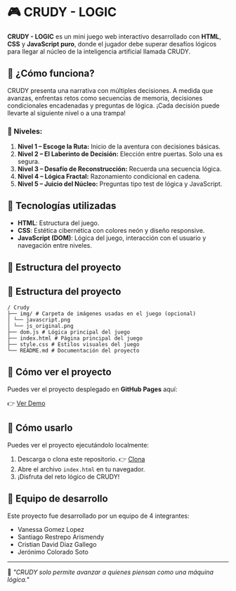 # 🎮 CRUDY - LOGIC

**CRUDY - LOGIC** es un mini juego web interactivo desarrollado con **HTML**, **CSS** y **JavaScript puro**, donde el jugador debe superar desafíos lógicos para llegar al núcleo de la inteligencia artificial llamada CRUDY.

## 🚀 ¿Cómo funciona?

CRUDY presenta una narrativa con múltiples decisiones. A medida que avanzas, enfrentas retos como secuencias de memoria, decisiones condicionales encadenadas y preguntas de lógica. ¡Cada decisión puede llevarte al siguiente nivel o a una trampa!

### 🧠 Niveles:

1. **Nivel 1 – Escoge la Ruta:** Inicio de la aventura con decisiones básicas.
2. **Nivel 2 – El Laberinto de Decisión:** Elección entre puertas. Solo una es segura.
3. **Nivel 3 – Desafío de Reconstrucción:** Recuerda una secuencia lógica.
4. **Nivel 4 – Lógica Fractal:** Razonamiento condicional en cadena.
5. **Nivel 5 – Juicio del Núcleo:** Preguntas tipo test de lógica y JavaScript.

## 🧩 Tecnologías utilizadas

- **HTML**: Estructura del juego.
- **CSS**: Estética cibernética con colores neón y diseño responsive.
- **JavaScript (DOM)**: Lógica del juego, interacción con el usuario y navegación entre niveles.

## 📁 Estructura del proyecto


## 📁 Estructura del proyecto

```
/ Crudy
├── img/ # Carpeta de imágenes usadas en el juego (opcional)
│ └── javascript.png
│ └── js_original.png
├── dom.js # Lógica principal del juego
├── index.html # Página principal del juego
├── style.css # Estilos visuales del juego
└── README.md # Documentación del proyecto
```

## 🚀 Cómo ver el proyecto

Puedes ver el proyecto desplegado en **GitHub Pages** aquí:

👉 [Ver Demo](https://vanessa55-rgb.github.io/Entrenamiento-MOD3_SEM2/)


## 🚀 Cómo usarlo

Puedes ver el proyecto ejecutándolo localmente:

1. Descarga o clona este repositorio.
👉 [Clona](https://github.com/San1000-Ark/Crudy.git)
2. Abre el archivo `index.html` en tu navegador.
3. ¡Disfruta del reto lógico de CRUDY!

## 👥 Equipo de desarrollo

Este proyecto fue desarrollado por un equipo de 4 integrantes:

- Vanessa Gomez Lopez
- Santiago Restrepo Arismendy
- Cristian David Diaz Gallego
- Jerónimo Colorado Soto

---

🧠 *"CRUDY solo permite avanzar a quienes piensan como una máquina lógica."*

